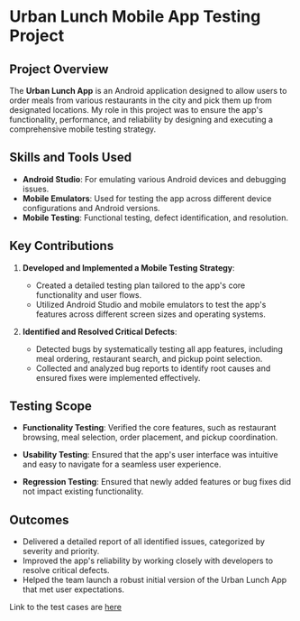 # Urban Lunch Mobile App Testing Project

## Project Overview
The **Urban Lunch App** is an Android application designed to allow users to order meals from various restaurants in the city and pick them up from designated locations. My role in this project was to ensure the app's functionality, performance, and reliability by designing and executing a comprehensive mobile testing strategy.

## Skills and Tools Used
- **Android Studio**: For emulating various Android devices and debugging issues.
- **Mobile Emulators**: Used for testing the app across different device configurations and Android versions.
- **Mobile Testing**: Functional testing, defect identification, and resolution.

## Key Contributions
1. **Developed and Implemented a Mobile Testing Strategy**:
   - Created a detailed testing plan tailored to the app's core functionality and user flows.
   - Utilized Android Studio and mobile emulators to test the app's features across different screen sizes and operating systems.

2. **Identified and Resolved Critical Defects**:
   - Detected bugs by systematically testing all app features, including meal ordering, restaurant search, and pickup point selection.
   - Collected and analyzed bug reports to identify root causes and ensured fixes were implemented effectively.

## Testing Scope
- **Functionality Testing**:
  Verified the core features, such as restaurant browsing, meal selection, order placement, and pickup coordination.
  
- **Usability Testing**:
  Ensured that the app's user interface was intuitive and easy to navigate for a seamless user experience.

- **Regression Testing**:
  Ensured that newly added features or bug fixes did not impact existing functionality.

## Outcomes
- Delivered a detailed report of all identified issues, categorized by severity and priority.
- Improved the app's reliability by working closely with developers to resolve critical defects.
- Helped the team launch a robust initial version of the Urban Lunch App that met user expectations.

Link to the test cases are [here](https://docs.google.com/spreadsheets/d/1P5FpKujAsiElTvHz4rCCRNd9J7HW_Ma4axf4zt9iOUA/edit?usp=sharing)
